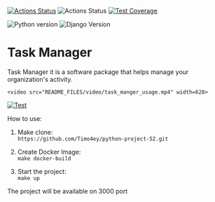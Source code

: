 [![Actions Status](https://github.com/Timo4ey/python-project-52/workflows/hexlet-check/badge.svg)](https://github.com/Timo4ey/python-project-52/actions)
![Actions Status](https://github.com/Timo4ey/python-project-52/actions/workflows/task_manager.yml/badge.svg)
[![Test Coverage](https://api.codeclimate.com/v1/badges/81f72de6c09f960dc6d9/test_coverage)](https://codeclimate.com/github/Timo4ey/python-project-52/test_coverage)

![Python version](https://img.shields.io/badge/python-v3.11_-blue) ![Django Version](https://img.shields.io/badge/django-^4.2_-blue)



# Task Manager
Task Manager it is a software  package that helps manage your organization's activity. 
<div>
    
    <video src="README_FILES/video/task_manger_usage.mp4" width=628>
</div>

[![Test](https://media.geeksforgeeks.org/wp-content/uploads/20211208204735/imageedit79735317586.png)](https://drive.google.com/file/d/1wowMs2RuMwa9Gs5_3cIjPE_FR2FSDwsf/view?usp=drive_link)


How to use:
1. Make clone: <br>
`https://github.com/Timo4ey/python-project-52.git`
2. Create Docker Image: <br>
`make docker-build`

3. Start the project: <br>
`make up`

The project will be available on 3000 port
